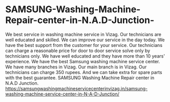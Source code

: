 # SAMSUNG-Washing-Machine-Repair-center-in-N.A.D-Junction-
  We best service in washing machine service in Vizag. Our technicians are well educated and skilled. We can improve our service in the day today. We have the best support from the customer for your service. Our technicians can charge a reasonable price for door to door service solve only by technicians only. We have well educated and they have more than 10 years' experience. We have the best Samsung washing machine service center. We have many branches in Vizag. Our main branch is in Vizag. Our technicians can charge 350 rupees. And we can take extra for spare parts with the best guarantee. SAMSUNG Washing Machine Repair center in N.A.D Junction.   https://samsungwashingmachineservicecenterinvizag.in/samsung-washing-machine-service-center-in-N-A-D-Junction/
